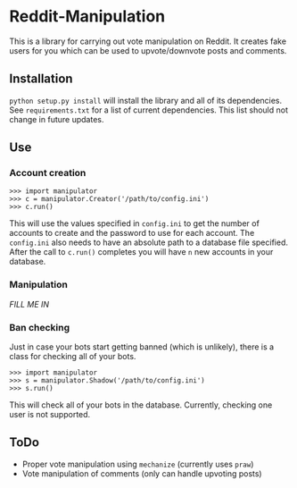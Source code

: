 # Reddit-Manipulation

This is a library for carrying out vote manipulation on Reddit.
It creates fake users for you which can be used to upvote/downvote posts and comments.

## Installation

`python setup.py install` will install the library and all of its dependencies.
See `requirements.txt` for a list of current dependencies.
This list should not change in future updates.

## Use

### Account creation

```
>>> import manipulator
>>> c = manipulator.Creator('/path/to/config.ini')
>>> c.run()
```
This will use the values specified in `config.ini` to get the number of accounts to create and the password to use for each account.
The `config.ini` also needs to have an absolute path to a database file specified.
After the call to `c.run()` completes you will have `n` new accounts in your database.

### Manipulation

*FILL ME IN*

### Ban checking

Just in case your bots start getting banned (which is unlikely), there is a class for checking all of your bots.

```
>>> import manipulator
>>> s = manipulator.Shadow('/path/to/config.ini')
>>> s.run()
```

This will check all of your bots in the database.
Currently, checking one user is not supported.

## ToDo

* Proper vote manipulation using `mechanize` (currently uses `praw`)
* Vote manipulation of comments (only can handle upvoting posts)
